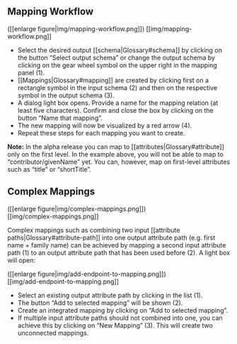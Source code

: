 ## Mapping Workflow

([[enlarge figure|img/mapping-workflow.png]])
[[img/mapping-workflow.png]]

* Select the desired output [[schema|Glossary#schema]] by clicking on the button “Select output schema” or change the output schema by clicking on the gear wheel symbol on the upper right in the mapping panel (1).
* [[Mappings|Glossary#mapping]] are created by clicking first on a rectangle symbol in the input schema (2) and then on the respective symbol in the output schema (3).
* A dialog light box opens. Provide a name for the mapping relation (at least five characters). Confirm and close the box by clicking on the button “Name that mapping”.
* The new mapping will now be visualized by a red arrow (4).
* Repeat these steps for each mapping you want to create.

__Note:__ In the alpha release you can map to [[attributes|Glossary#attribute]] only on the first level. In the example above, you will not be able to map to “contributor/givenName” yet. You can, however, map on first-level attributes such as “title” or “shortTitle”.


## Complex Mappings

([[enlarge figure|img/complex-mappings.png]])	
[[img/complex-mappings.png]]

Complex mappings such as combining two input [[attribute paths|Glossary#attribute-path]] into one output attribute path (e.g. first name + family name) can be achieved by mapping a second input attribute path (1) to an output attribute path that has been used before (2). A light box will open:

([[enlarge figure|img/add-endpoint-to-mapping.png]])	
[[img/add-endpoint-to-mapping.png]]

* Select an existing output attribute path by clicking in the list (1).
* The button “Add to selected mapping” will be shown (2).
* Create an integrated mapping by clicking on “Add to selected mapping”.
* If multiple input attribute paths should not combined into one, you can achieve this by clicking on “New Mapping” (3). This will create two unconnected mappings.
